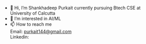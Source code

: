 - 👋 Hi, I’m Shankhadeep Purkait currently pursuing Btech CSE at University of Calcutta 
- 👀 I’m interested in AI/ML
- 📫 How to reach me </br>
Email: purkait144@gmail.com </br>
Linkedin: 

<!---
Programmerlogic/Programmerlogic is a ✨ special ✨ repository because its `README.md` (this file) appears on your GitHub profile.
You can click the Preview link to take a look at your changes.
--->
